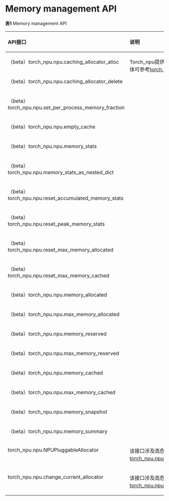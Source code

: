 # Memory management API

**表1** Memory management API

<a name="table683971665519"></a>
<table><thead align="left"><tr id="row1357083844218"><th class="cellrowborder" valign="top" width="63.61%" id="mcps1.2.3.1.1"><p id="p1757053818424"><a name="p1757053818424"></a><a name="p1757053818424"></a>API接口</p>
</th>
<th class="cellrowborder" valign="top" width="36.39%" id="mcps1.2.3.1.2"><p id="p2057018381424"><a name="p2057018381424"></a><a name="p2057018381424"></a>说明</p>
</th>
</tr>
</thead>
<tbody><tr id="row12860101605513"><td class="cellrowborder" valign="top" width="63.61%" headers="mcps1.2.3.1.1 "><p id="p486019163553"><a name="p486019163553"></a><a name="p486019163553"></a>（<span id="ph168289415199"><a name="ph168289415199"></a><a name="ph168289415199"></a>beta</span>）torch_npu.npu.caching_allocator_alloc</p>
</td>
<td class="cellrowborder" rowspan="18" valign="top" width="36.39%" headers="mcps1.2.3.1.2 "><p id="p6146131084320"><a name="p6146131084320"></a><a name="p6146131084320"></a>Torch_npu提供内存管理相关的部分接口，具体可参考<a href="https://www.hiascend.com/document/detail/zh/Pytorch/700/apiref/apilist/ptaoplist_001097.html">torch.cuda</a>。</p>
</td>
</tr>
<tr id="row0860131635519"><td class="cellrowborder" valign="top" headers="mcps1.2.3.1.1 "><p id="p19860111610554"><a name="p19860111610554"></a><a name="p19860111610554"></a>（<span id="ph1545853943420"><a name="ph1545853943420"></a><a name="ph1545853943420"></a>beta</span>）torch_npu.npu.caching_allocator_delete</p>
</td>
</tr>
<tr id="row1486071645519"><td class="cellrowborder" valign="top" headers="mcps1.2.3.1.1 "><p id="p1886031615519"><a name="p1886031615519"></a><a name="p1886031615519"></a>（<span id="ph62311441113420"><a name="ph62311441113420"></a><a name="ph62311441113420"></a>beta</span>）torch_npu.npu.set_per_process_memory_fraction</p>
</td>
</tr>
<tr id="row12860161610554"><td class="cellrowborder" valign="top" headers="mcps1.2.3.1.1 "><p id="p4860151635519"><a name="p4860151635519"></a><a name="p4860151635519"></a>（<span id="ph78914314341"><a name="ph78914314341"></a><a name="ph78914314341"></a>beta</span>）torch_npu.npu.empty_cache</p>
</td>
</tr>
<tr id="row38601116185513"><td class="cellrowborder" valign="top" headers="mcps1.2.3.1.1 "><p id="p9860516115513"><a name="p9860516115513"></a><a name="p9860516115513"></a>（<span id="ph11300154553410"><a name="ph11300154553410"></a><a name="ph11300154553410"></a>beta</span>）torch_npu.npu.memory_stats</p>
</td>
</tr>
<tr id="row1186031665513"><td class="cellrowborder" valign="top" headers="mcps1.2.3.1.1 "><p id="p10860316205512"><a name="p10860316205512"></a><a name="p10860316205512"></a>（<span id="ph111981047103411"><a name="ph111981047103411"></a><a name="ph111981047103411"></a>beta</span>）torch_npu.npu.memory_stats_as_nested_dict</p>
</td>
</tr>
<tr id="row16860116135518"><td class="cellrowborder" valign="top" headers="mcps1.2.3.1.1 "><p id="p88601416155512"><a name="p88601416155512"></a><a name="p88601416155512"></a>（<span id="ph12169174953412"><a name="ph12169174953412"></a><a name="ph12169174953412"></a>beta</span>）torch_npu.npu.reset_accumulated_memory_stats</p>
</td>
</tr>
<tr id="row68601916145518"><td class="cellrowborder" valign="top" headers="mcps1.2.3.1.1 "><p id="p4860141675510"><a name="p4860141675510"></a><a name="p4860141675510"></a>（<span id="ph678145115340"><a name="ph678145115340"></a><a name="ph678145115340"></a>beta</span>）torch_npu.npu.reset_peak_memory_stats</p>
</td>
</tr>
<tr id="row3860716175511"><td class="cellrowborder" valign="top" headers="mcps1.2.3.1.1 "><p id="p178604162559"><a name="p178604162559"></a><a name="p178604162559"></a>（<span id="ph59721052153419"><a name="ph59721052153419"></a><a name="ph59721052153419"></a>beta</span>）torch_npu.npu.reset_max_memory_allocated</p>
</td>
</tr>
<tr id="row886012165551"><td class="cellrowborder" valign="top" headers="mcps1.2.3.1.1 "><p id="p1786031612559"><a name="p1786031612559"></a><a name="p1786031612559"></a>（<span id="ph1373115517349"><a name="ph1373115517349"></a><a name="ph1373115517349"></a>beta</span>）torch_npu.npu.reset_max_memory_cached</p>
</td>
</tr>
<tr id="row286091645515"><td class="cellrowborder" valign="top" headers="mcps1.2.3.1.1 "><p id="p9860111655513"><a name="p9860111655513"></a><a name="p9860111655513"></a>（<span id="ph0844859143419"><a name="ph0844859143419"></a><a name="ph0844859143419"></a>beta</span>）torch_npu.npu.memory_allocated</p>
</td>
</tr>
<tr id="row286071611551"><td class="cellrowborder" valign="top" headers="mcps1.2.3.1.1 "><p id="p10860101655517"><a name="p10860101655517"></a><a name="p10860101655517"></a>（<span id="ph128776112351"><a name="ph128776112351"></a><a name="ph128776112351"></a>beta</span>）torch_npu.npu.max_memory_allocated</p>
</td>
</tr>
<tr id="row78608164553"><td class="cellrowborder" valign="top" headers="mcps1.2.3.1.1 "><p id="p18603168555"><a name="p18603168555"></a><a name="p18603168555"></a>（<span id="ph2032720410358"><a name="ph2032720410358"></a><a name="ph2032720410358"></a>beta</span>）torch_npu.npu.memory_reserved</p>
</td>
</tr>
<tr id="row1686071675513"><td class="cellrowborder" valign="top" headers="mcps1.2.3.1.1 "><p id="p5860121613559"><a name="p5860121613559"></a><a name="p5860121613559"></a>（<span id="ph3247476355"><a name="ph3247476355"></a><a name="ph3247476355"></a>beta</span>）torch_npu.npu.max_memory_reserved</p>
</td>
</tr>
<tr id="row1486051675515"><td class="cellrowborder" valign="top" headers="mcps1.2.3.1.1 "><p id="p48601516195510"><a name="p48601516195510"></a><a name="p48601516195510"></a>（<span id="ph6190189103516"><a name="ph6190189103516"></a><a name="ph6190189103516"></a>beta</span>）torch_npu.npu.memory_cached</p>
</td>
</tr>
<tr id="row0860416105516"><td class="cellrowborder" valign="top" headers="mcps1.2.3.1.1 "><p id="p15860151685516"><a name="p15860151685516"></a><a name="p15860151685516"></a>（<span id="ph188631121350"><a name="ph188631121350"></a><a name="ph188631121350"></a>beta</span>）torch_npu.npu.max_memory_cached</p>
</td>
</tr>
<tr id="row186031675517"><td class="cellrowborder" valign="top" headers="mcps1.2.3.1.1 "><p id="p486041618550"><a name="p486041618550"></a><a name="p486041618550"></a>（<span id="ph844815154352"><a name="ph844815154352"></a><a name="ph844815154352"></a>beta</span>）torch_npu.npu.memory_snapshot</p>
</td>
</tr>
<tr id="row10860101635512"><td class="cellrowborder" valign="top" headers="mcps1.2.3.1.1 "><p id="p1486012165555"><a name="p1486012165555"></a><a name="p1486012165555"></a>（<span id="ph34464179352"><a name="ph34464179352"></a><a name="ph34464179352"></a>beta</span>）torch_npu.npu.memory_summary</p>
</td>
</tr>
<tr id="row1933424017243"><td class="cellrowborder" valign="top" width="63.61%" headers="mcps1.2.3.1.1 "><p id="p7819165411224"><a name="p7819165411224"></a><a name="p7819165411224"></a>torch_npu.npu.NPUPluggableAllocator</p>
</td>
<td class="cellrowborder" valign="top" width="36.39%" headers="mcps1.2.3.1.2 "><p id="p172891387259"><a name="p172891387259"></a><a name="p172891387259"></a>该接口涉及高危操作，使用请参考<a href="torch-npu-npu-NPUPluggableAllocator.md">torch_npu.npu.NPUPluggableAllocator</a>。</p>
</td>
</tr>
<tr id="row12478193618244"><td class="cellrowborder" valign="top" width="63.61%" headers="mcps1.2.3.1.1 "><p id="p681913541224"><a name="p681913541224"></a><a name="p681913541224"></a>torch_npu.npu.change_current_allocator</p>
</td>
<td class="cellrowborder" valign="top" width="36.39%" headers="mcps1.2.3.1.2 "><p id="p75031810165517"><a name="p75031810165517"></a><a name="p75031810165517"></a>该接口涉及高危操作，使用请参考<a href="torch-npu-npu-change_current_allocator.md">torch_npu.npu.change_current_allocator</a>。</p>
</td>
</tr>
</tbody>
</table>

